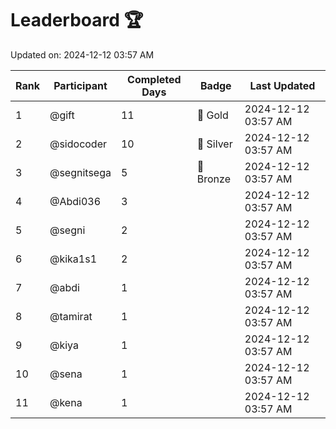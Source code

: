# Leaderboard 🏆

Updated on: 2024-12-12 03:57 AM

| Rank | Participant       | Completed Days | Badge      | Last Updated         |
|------|-------------------|----------------|------------|----------------------|
| 1    | @gift             | 11             | 🏅 Gold     | 2024-12-12 03:57 AM |
| 2    | @sidocoder        | 10             | 🥈 Silver   | 2024-12-12 03:57 AM |
| 3    | @segnitsega       | 5              | 🥉 Bronze   | 2024-12-12 03:57 AM |
| 4    | @Abdi036          | 3              |            | 2024-12-12 03:57 AM |
| 5    | @segni            | 2              |            | 2024-12-12 03:57 AM |
| 6    | @kika1s1          | 2              |            | 2024-12-12 03:57 AM |
| 7    | @abdi             | 1              |            | 2024-12-12 03:57 AM |
| 8    | @tamirat          | 1              |            | 2024-12-12 03:57 AM |
| 9    | @kiya             | 1              |            | 2024-12-12 03:57 AM |
| 10   | @sena             | 1              |            | 2024-12-12 03:57 AM |
| 11   | @kena             | 1              |            | 2024-12-12 03:57 AM |
